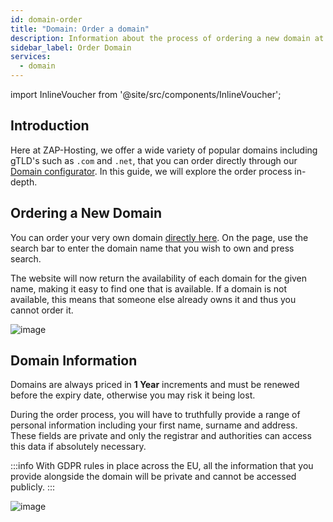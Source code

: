 ```yaml
---
id: domain-order
title: "Domain: Order a domain"
description: Information about the process of ordering a new domain at ZAP-Hosting - ZAP-Hosting.com documentation
sidebar_label: Order Domain
services:
  - domain
---
```


import InlineVoucher from '@site/src/components/InlineVoucher';

## Introduction

Here at ZAP-Hosting, we offer a wide variety of popular domains including gTLD's such as `.com` and `.net`, that you can order directly through our [Domain configurator](https://zap-hosting.com/en/shop/product/domain/). In this guide, we will explore the order process in-depth.

<InlineVoucher />

## Ordering a New Domain

You can order your very own domain [directly here](https://zap-hosting.com/en/shop/product/domain/). On the page, use the search bar to enter the domain name that you wish to own and press search.

The website will now return the availability of each domain for the given name, making it easy to find one that is available. If a domain is not available, this means that someone else already owns it and thus you cannot order it.

![image](https://screensaver01.zap-hosting.com/index.php/s/cmdoBKgzYeJPPJH/preview)

## Domain Information

Domains are always priced in **1 Year** increments and must be renewed before the expiry date, otherwise you may risk it being lost.

During the order process, you will have to truthfully provide a range of personal information including your first name, surname and address. These fields are private and only the registrar and authorities can access this data if absolutely necessary.

:::info
With GDPR rules in place across the EU, all the information that you provide alongside the domain will be private and cannot be accessed publicly.
:::

![image](https://screensaver01.zap-hosting.com/index.php/s/d5gNX5mkpctk2c3/preview)